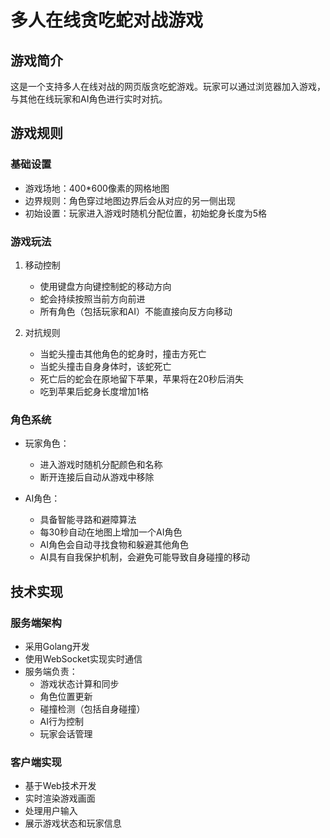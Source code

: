 # 多人在线贪吃蛇对战游戏

## 游戏简介
这是一个支持多人在线对战的网页版贪吃蛇游戏。玩家可以通过浏览器加入游戏，与其他在线玩家和AI角色进行实时对抗。

## 游戏规则

### 基础设置
- 游戏场地：400*600像素的网格地图
- 边界规则：角色穿过地图边界后会从对应的另一侧出现
- 初始设置：玩家进入游戏时随机分配位置，初始蛇身长度为5格

### 游戏玩法
1. 移动控制
   - 使用键盘方向键控制蛇的移动方向
   - 蛇会持续按照当前方向前进
   - 所有角色（包括玩家和AI）不能直接向反方向移动

2. 对抗规则
   - 当蛇头撞击其他角色的蛇身时，撞击方死亡
   - 当蛇头撞击自身身体时，该蛇死亡
   - 死亡后的蛇会在原地留下苹果，苹果将在20秒后消失
   - 吃到苹果后蛇身长度增加1格

### 角色系统
- 玩家角色：
  - 进入游戏时随机分配颜色和名称
  - 断开连接后自动从游戏中移除
  
- AI角色：
  - 具备智能寻路和避障算法
  - 每30秒自动在地图上增加一个AI角色
  - AI角色会自动寻找食物和躲避其他角色
  - AI具有自我保护机制，会避免可能导致自身碰撞的移动

## 技术实现

### 服务端架构
- 采用Golang开发
- 使用WebSocket实现实时通信
- 服务端负责：
  - 游戏状态计算和同步
  - 角色位置更新
  - 碰撞检测（包括自身碰撞）
  - AI行为控制
  - 玩家会话管理

### 客户端实现
- 基于Web技术开发
- 实时渲染游戏画面
- 处理用户输入
- 展示游戏状态和玩家信息